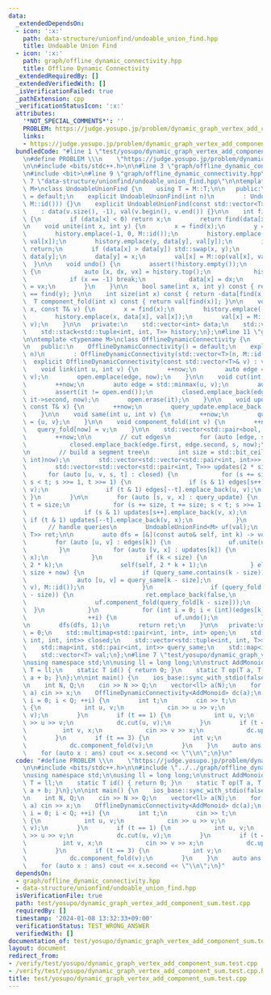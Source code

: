 ```yaml
---
data:
  _extendedDependsOn:
  - icon: ':x:'
    path: data-structure/unionfind/undoable_union_find.hpp
    title: Undoable Union Find
  - icon: ':x:'
    path: graph/offline_dynamic_connectivity.hpp
    title: Offline Dynamic Connectivity
  _extendedRequiredBy: []
  _extendedVerifiedWith: []
  _isVerificationFailed: true
  _pathExtension: cpp
  _verificationStatusIcon: ':x:'
  attributes:
    '*NOT_SPECIAL_COMMENTS*': ''
    PROBLEM: https://judge.yosupo.jp/problem/dynamic_graph_vertex_add_component_sum
    links:
    - https://judge.yosupo.jp/problem/dynamic_graph_vertex_add_component_sum
  bundledCode: "#line 1 \"test/yosupo/dynamic_graph_vertex_add_component_sum.test.cpp\"\
    \n#define PROBLEM \\\n    \"https://judge.yosupo.jp/problem/dynamic_graph_vertex_add_component_sum\"\
    \n\n#include <bits/stdc++.h>\n\n#line 3 \"graph/offline_dynamic_connectivity.hpp\"\
    \n#include <bit>\n#line 9 \"graph/offline_dynamic_connectivity.hpp\"\n\n#line\
    \ 7 \"data-structure/unionfind/undoable_union_find.hpp\"\n\ntemplate <typename\
    \ M>\nclass UndoableUnionFind {\n    using T = M::T;\n\n   public:\n    UndoableUnionFind()\
    \ = default;\n    explicit UndoableUnionFind(int n)\n        : UndoableUnionFind(std::vector<T>(n,\
    \ M::id())) {}\n    explicit UndoableUnionFind(const std::vector<T>& v)\n    \
    \    : data(v.size(), -1), val(v.begin(), v.end()) {}\n\n    int find(int x) const\
    \ {\n        if (data[x] < 0) return x;\n        return find(data[x]);\n    }\n\
    \n    void unite(int x, int y) {\n        x = find(x);\n        y = find(y);\n\
    \        history.emplace(-1, 0, M::id());\n        history.emplace(x, data[x],\
    \ val[x]);\n        history.emplace(y, data[y], val[y]);\n        if (x == y)\
    \ return;\n        if (data[x] > data[y]) std::swap(x, y);\n        data[x] +=\
    \ data[y];\n        data[y] = x;\n        val[x] = M::op(val[x], val[y]);\n  \
    \  }\n\n    void undo() {\n        assert(!history.empty());\n        while (true)\
    \ {\n            auto [x, dx, vx] = history.top();\n            history.pop();\n\
    \            if (x == -1) break;\n            data[x] = dx;\n            val[x]\
    \ = vx;\n        }\n    }\n\n    bool same(int x, int y) const { return find(x)\
    \ == find(y); }\n\n    int size(int x) const { return -data[find(x)]; }\n\n  \
    \  T component_fold(int x) const { return val[find(x)]; }\n\n    void update(int\
    \ x, const T& v) {\n        x = find(x);\n        history.emplace(-1, 0, M::id());\n\
    \        history.emplace(x, data[x], val[x]);\n        val[x] = M::op(val[x],\
    \ v);\n    }\n\n   private:\n    std::vector<int> data;\n    std::vector<T> val;\n\
    \    std::stack<std::tuple<int, int, T>> history;\n};\n#line 11 \"graph/offline_dynamic_connectivity.hpp\"\
    \n\ntemplate <typename M>\nclass OfflineDynamicConnectivity {\n    using T = M::T;\n\
    \n   public:\n    OfflineDynamicConnectivity() = default;\n    explicit OfflineDynamicConnectivity(int\
    \ n)\n        : OfflineDynamicConnectivity(std::vector<T>(n, M::id())) {}\n  \
    \  explicit OfflineDynamicConnectivity(const std::vector<T>& v) : val(v) {}\n\n\
    \    void link(int u, int v) {\n        ++now;\n        auto edge = std::minmax(u,\
    \ v);\n        open.emplace(edge, now);\n    }\n\n    void cut(int u, int v) {\n\
    \        ++now;\n        auto edge = std::minmax(u, v);\n        auto it = open.find(edge);\n\
    \        assert(it != open.end());\n        closed.emplace_back(edge.first, edge.second,\
    \ it->second, now);\n        open.erase(it);\n    }\n\n    void update(int v,\
    \ const T& x) {\n        ++now;\n        query_update.emplace_back(now, v, x);\n\
    \    }\n\n    void same(int u, int v) {\n        ++now;\n        query_same[now]\
    \ = {u, v};\n    }\n\n    void component_fold(int v) {\n        ++now;\n     \
    \   query_fold[now] = v;\n    }\n\n    std::vector<std::pair<bool, T>> run() {\n\
    \        ++now;\n\n        // cut edges\n        for (auto [edge, s] : open) {\n\
    \            closed.emplace_back(edge.first, edge.second, s, now);\n        }\n\
    \n        // build a segment tree\n        int size = std::bit_ceil((unsigned\
    \ int)now);\n        std::vector<std::vector<std::pair<int, int>>> edges(2 * size);\n\
    \        std::vector<std::vector<std::pair<int, T>>> updates(2 * size);\n\n  \
    \      for (auto [u, v, s, t] : closed) {\n            for (s += size, t += size;\
    \ s < t; s >>= 1, t >>= 1) {\n                if (s & 1) edges[s++].emplace_back(u,\
    \ v);\n                if (t & 1) edges[--t].emplace_back(u, v);\n           \
    \ }\n        }\n\n        for (auto [s, v, x] : query_update) {\n            int\
    \ t = size;\n            for (s += size, t += size; s < t; s >>= 1, t >>= 1) {\n\
    \                if (s & 1) updates[s++].emplace_back(v, x);\n               \
    \ if (t & 1) updates[--t].emplace_back(v, x);\n            }\n        }\n\n  \
    \      // handle queries\n        UndoableUnionFind<M> uf(val);\n        std::vector<std::pair<bool,\
    \ T>> ret;\n\n        auto dfs = [&](const auto& self, int k) -> void {\n    \
    \        for (auto [u, v] : edges[k]) {\n                uf.unite(u, v);\n   \
    \         }\n            for (auto [v, x] : updates[k]) {\n                uf.update(v,\
    \ x);\n            }\n            if (k < size) {\n                self(self,\
    \ 2 * k);\n                self(self, 2 * k + 1);\n            } else if (k <\
    \ size + now) {\n                if (query_same.contains(k - size)) {\n      \
    \              auto [u, v] = query_same[k - size];\n                    ret.emplace_back(uf.same(u,\
    \ v), M::id());\n                }\n                if (query_fold.contains(k\
    \ - size)) {\n                    ret.emplace_back(false,\n                  \
    \                   uf.component_fold(query_fold[k - size]));\n              \
    \  }\n            }\n            for (int i = 0; i < (int)(edges[k].size() + updates[k].size());\n\
    \                 ++i) {\n                uf.undo();\n            }\n        };\n\
    \n        dfs(dfs, 1);\n        return ret;\n    }\n\n   private:\n    int now\
    \ = 0;\n    std::multimap<std::pair<int, int>, int> open;\n    std::vector<std::tuple<int,\
    \ int, int, int>> closed;\n    std::vector<std::tuple<int, int, T>> query_update;\n\
    \    std::map<int, std::pair<int, int>> query_same;\n    std::map<int, int> query_fold;\n\
    \    std::vector<T> val;\n};\n#line 7 \"test/yosupo/dynamic_graph_vertex_add_component_sum.test.cpp\"\
    \nusing namespace std;\n\nusing ll = long long;\n\nstruct AddMonoid {\n    using\
    \ T = ll;\n    static T id() { return 0; }\n    static T op(T a, T b) { return\
    \ a + b; }\n};\n\nint main() {\n    ios_base::sync_with_stdio(false);\n    cin.tie(nullptr);\n\
    \n    int N, Q;\n    cin >> N >> Q;\n    vector<ll> a(N);\n    for (auto& x :\
    \ a) cin >> x;\n    OfflineDynamicConnectivity<AddMonoid> dc(a);\n    for (int\
    \ i = 0; i < Q; ++i) {\n        int t;\n        cin >> t;\n        if (t == 0)\
    \ {\n            int u, v;\n            cin >> u >> v;\n            dc.link(u,\
    \ v);\n        }\n        if (t == 1) {\n            int u, v;\n            cin\
    \ >> u >> v;\n            dc.cut(u, v);\n        }\n        if (t == 2) {\n  \
    \          int v, x;\n            cin >> v >> x;\n            dc.update(v, x);\n\
    \        }\n        if (t == 3) {\n            int v;\n            cin >> v;\n\
    \            dc.component_fold(v);\n        }\n    }\n    auto ans = dc.run();\n\
    \    for (auto x : ans) cout << x.second << \"\\n\";\n}\n"
  code: "#define PROBLEM \\\n    \"https://judge.yosupo.jp/problem/dynamic_graph_vertex_add_component_sum\"\
    \n\n#include <bits/stdc++.h>\n\n#include \"../../graph/offline_dynamic_connectivity.hpp\"\
    \nusing namespace std;\n\nusing ll = long long;\n\nstruct AddMonoid {\n    using\
    \ T = ll;\n    static T id() { return 0; }\n    static T op(T a, T b) { return\
    \ a + b; }\n};\n\nint main() {\n    ios_base::sync_with_stdio(false);\n    cin.tie(nullptr);\n\
    \n    int N, Q;\n    cin >> N >> Q;\n    vector<ll> a(N);\n    for (auto& x :\
    \ a) cin >> x;\n    OfflineDynamicConnectivity<AddMonoid> dc(a);\n    for (int\
    \ i = 0; i < Q; ++i) {\n        int t;\n        cin >> t;\n        if (t == 0)\
    \ {\n            int u, v;\n            cin >> u >> v;\n            dc.link(u,\
    \ v);\n        }\n        if (t == 1) {\n            int u, v;\n            cin\
    \ >> u >> v;\n            dc.cut(u, v);\n        }\n        if (t == 2) {\n  \
    \          int v, x;\n            cin >> v >> x;\n            dc.update(v, x);\n\
    \        }\n        if (t == 3) {\n            int v;\n            cin >> v;\n\
    \            dc.component_fold(v);\n        }\n    }\n    auto ans = dc.run();\n\
    \    for (auto x : ans) cout << x.second << \"\\n\";\n}"
  dependsOn:
  - graph/offline_dynamic_connectivity.hpp
  - data-structure/unionfind/undoable_union_find.hpp
  isVerificationFile: true
  path: test/yosupo/dynamic_graph_vertex_add_component_sum.test.cpp
  requiredBy: []
  timestamp: '2024-01-08 13:32:33+09:00'
  verificationStatus: TEST_WRONG_ANSWER
  verifiedWith: []
documentation_of: test/yosupo/dynamic_graph_vertex_add_component_sum.test.cpp
layout: document
redirect_from:
- /verify/test/yosupo/dynamic_graph_vertex_add_component_sum.test.cpp
- /verify/test/yosupo/dynamic_graph_vertex_add_component_sum.test.cpp.html
title: test/yosupo/dynamic_graph_vertex_add_component_sum.test.cpp
---
```

